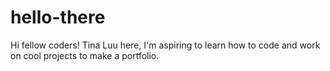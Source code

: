 # hello-there

Hi fellow coders!
Tina Luu here, I'm aspiring to learn how to code and work on cool projects to make a portfolio.
